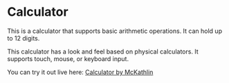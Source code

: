 # Calculator
This is a calculator that supports basic arithmetic operations. It can hold up to 12 digits.

This calculator has a look and feel based on physical calculators. It supports touch, mouse, or keyboard input.

You can try it out live here: [Calculator by McKathlin](https://mckathlin.github.io/calculator/)
